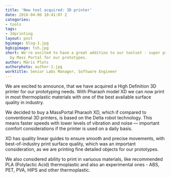 ```yaml
---
title: 'New tool acquired: 3D printer'
date: 2016-04-06 10:41:07 Z
categories:
- tools
tags:
- 3dprinting
layout: post
bgimage: blog-1.jpg
bgbigimage: tsh.jpg
short: We're excited to have a great addition to our toolset - super precise 3D printer
  by Mass Portal for our prototypes.
author: Māris Plots
authorphoto: author-1.jpg
worktitle: Senior Labs Manager, Software Engineer
---
```


We are excited to announce, that we have acquired a High Definition 3D printer for our prototyping needs. 
With Pharaoh model XD we can now print in most thermoplastic materials with one of the best available surface quality in industry.

We decided to buy a MassPortal Pharaoh XD, which if compared to conventional 3D printers, is based on the Delta robot technology. This means faster speeds with lower levels of vibration and noise — important comfort considerations if the printer is used on a daily basis. 

XD has quality linear guides to ensure smooth and precise movements, with best-of-industry print surface quality, which was an important consideration, as we are printing fine detailed objects for our prototypes.

We also considered ability to print in variuous materials, like recommended PLA (Polylactic Acid) thermoplastic and also an experimental ones - ABS, PET, PVA, HIPS and other thermoplastic.

